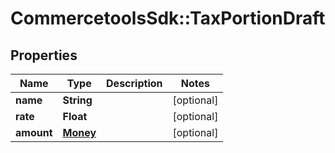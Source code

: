 # CommercetoolsSdk::TaxPortionDraft

## Properties
Name | Type | Description | Notes
------------ | ------------- | ------------- | -------------
**name** | **String** |  | [optional] 
**rate** | **Float** |  | [optional] 
**amount** | [**Money**](Money.md) |  | [optional] 

